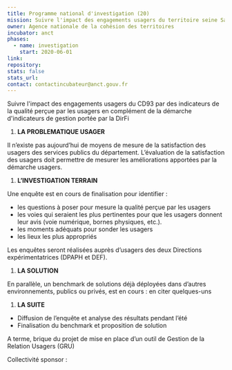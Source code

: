 ```yaml
---
title: Programme national d'investigation (20)
mission: Suivre l'impact des engagements usagers du territoire seine Saint Denis
owner: Agence nationale de la cohésion des territoires
incubator: anct
phases:
  - name: investigation
    start: 2020-06-01
link: 
repository: 
stats: false
stats_url: 
contact: contactincubateur@anct.gouv.fr
---
```

<p>Suivre l'impact des engagements usagers du CD93 par des indicateurs de la qualité perçue par les usagers en complément de la démarche d'indicateurs de gestion portée par la DirFi</p>
<ol class="ol1">
<li class="li1"><strong>LA PROBLEMATIQUE USAGER </strong></li>
</ol>
<p class="p2">Il n’existe pas aujourd’hui de moyens de mesure de la satisfaction des usagers des services publics du département. L’évaluation de la satisfaction des usagers doit permettre de mesurer les améliorations apportées par la démarche usagers.</p>
<ol class="ol1">
<li class="li1"><strong>L’INVESTIGATION TERRAIN </strong></li>
</ol>
<p class="p1">Une enquête est en cours de finalisation pour identifier :</p>
<ul class="ul1">
<li class="li1">les questions à poser pour mesure la qualité perçue par les usagers</li>
<li class="li1">les voies qui seraient les plus pertinentes pour que les usagers donnent leur avis (voie numérique, bornes physiques, etc.).<span class="Apple-converted-space"> </span></li>
<li class="li1">les moments adéquats pour sonder les usagers</li>
<li class="li1">les lieux les plus appropriés</li>
</ul>
<p class="p1">Les enquêtes seront réalisées auprès d’usagers des deux Directions expérimentatrices (DPAPH et DEF).</p>
<ol class="ol1">
<li class="li1"><strong>LA SOLUTION </strong></li>
</ol>
<p class="p1">En parallèle, un benchmark de solutions déjà déployées dans d’autres environnements, publics ou privés, est en cours : en citer quelques-uns</p>
<ol class="ol1">
<li class="li1"><strong>LA SUITE</strong></li>
</ol>
<ul class="ul1">
<li class="li1">Diffusion de l’enquête et analyse des résultats pendant l’été</li>
<li class="li1">Finalisation du benchmark et proposition de solution</li>
</ul>
<p class="p1">A terme, brique du projet de mise en place d’un outil de Gestion de la Relation Usagers (GRU)</p>
Collectivité sponsor : 
